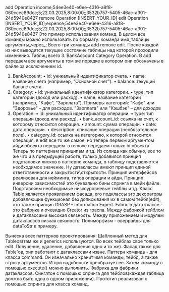 add Operation income;54ee3e40-e6ee-4316-a8f8-060ccec89dcc;5;22.03.2025,8:00:00;;3532b757-5405-46ac-a301-24d5940e8427
remove Operation [INSERT_YOUR_ID]
edit Operation [INSERT_YOUR_ID];expense;54ee3e40-e6ee-4316-a8f8-060ccec89dcc;5;22.03.2025,8:00:00;;3532b757-5405-46ac-a301-24d5940e8427
Это пример использования команд.
В целом все команды можно использовать по формату: команда имя_таблицы аргументы_через_;
Всего три команды add remove edit. После каждой из них выводится текущее состояние таблицы над которой проходили изменения. Таблиц всего 3. BankAccount Category Operation.
В add передаем все аргументы в том же порядке в котором они обозначены в файле за исключением id.
1. BankAccount:
• id: уникальный идентификатор счета.
• name: название счета (например, "Основной счет").
• balance: текущий баланс счета.
2. Category:
• id: уникальный идентификатор категории.
• type: тип категории (доход или расход).
• name: название категории (например, "Кафе", "Зарплата").
Примеры категорий: "Кафе" или "Здоровье" – для расходов. "Зарплата" или "Кэшбэк" –
для доходов
3. Operation:
• id: уникальный идентификатор операции.
• type: тип операции (доход или расход).
• bank_account_id: ссылка на счет, к которому относится операция.
• amount: сумма операции.
• date: дата операции.
• description: описание операции (необязательное поле).
• category_id: ссылка на категорию, к которой относится операция.
в edit все то же самое, но теперь первым аргументом айди объекта передаем.
в remove передаем только id объекта.
Теперь по паттернам принципам и тд.
Из солида как обычно, все то же что и в предыдущей работе, только добавился принцип подстановки лисков в паттерне команда, в таблицу подставляется необходимое значение. Ну датаклассы имеют принцип единой ответственности и закрытости\открытости. Принцип интерфейсов реализован для нейминга, типов операции и айди. Принцип инверсии зависимостей это буквально бины спринга в мейн файле. Подставляем необходимые низкоуровневые тейблы и тд. Класс Table является проявлением фасада, его подклассы это декораторы добавляющие функционал без дописывания их в самом тейбл(edit), это также принцип GRASP - Information Expert. Fabric в дата классе - это фабрика и очевидно Creator из граспа. Между фабрикой тейблом и датаклассами высокая связность. Между приложением и модулем датаклассов низкая связность. Полиморфизм - оверрайды для dataToStr к примеру.

Вынеска всех паттернов проектирования:
Шаблонный метод для Tableов(там же и generics используются. Во всех тейблах свое только edit. Получение, удаление, добавление одно и то же).
Фасад также для Table'ов, они работают с датаклассами извне. 
Паттерн команда - для класса command. Он изначально хранит имя команды, тейбд, а также строку аргументов. И при надобности преобразует ее. Затем команду с помощью execute() можно выполнить.
Фабрика для фабрики датаклассов.
Синглтон с помощью спринга для тейблов(каждая таблица должна быть одна в одном приложении).
Прототип реализован с помощью спринга для класса команд. 